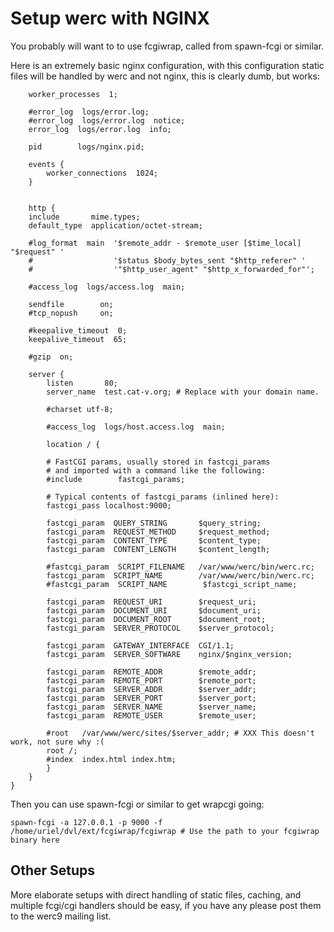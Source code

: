 Setup werc with NGINX
=====================

You probably will want to to use fcgiwrap, called from spawn-fcgi or similar.

Here is an extremely basic nginx configuration, with this configuration static files will be handled by werc and not nginx, this is clearly dumb, but works:

        worker_processes  1;

        #error_log  logs/error.log;
        #error_log  logs/error.log  notice;
        error_log  logs/error.log  info;

        pid        logs/nginx.pid;

        events {
            worker_connections  1024;
        }


        http {
        include       mime.types;
        default_type  application/octet-stream;

        #log_format  main  '$remote_addr - $remote_user [$time_local] "$request" '
        #                  '$status $body_bytes_sent "$http_referer" '
        #                  '"$http_user_agent" "$http_x_forwarded_for"';

        #access_log  logs/access.log  main;

        sendfile        on;
        #tcp_nopush     on;

        #keepalive_timeout  0;
        keepalive_timeout  65;

        #gzip  on;

        server {
            listen       80;
            server_name  test.cat-v.org; # Replace with your domain name.

            #charset utf-8;

            #access_log  logs/host.access.log  main;

            location / {

            # FastCGI params, usually stored in fastcgi_params
            # and imported with a command like the following:
            #include        fastcgi_params;

            # Typical contents of fastcgi_params (inlined here):
            fastcgi_pass localhost:9000;

            fastcgi_param  QUERY_STRING       $query_string;
            fastcgi_param  REQUEST_METHOD     $request_method;
            fastcgi_param  CONTENT_TYPE       $content_type;
            fastcgi_param  CONTENT_LENGTH     $content_length;

            #fastcgi_param  SCRIPT_FILENAME   /var/www/werc/bin/werc.rc;
            fastcgi_param  SCRIPT_NAME        /var/www/werc/bin/werc.rc;
            #fastcgi_param  SCRIPT_NAME        $fastcgi_script_name;

            fastcgi_param  REQUEST_URI        $request_uri;
            fastcgi_param  DOCUMENT_URI       $document_uri;
            fastcgi_param  DOCUMENT_ROOT      $document_root;
            fastcgi_param  SERVER_PROTOCOL    $server_protocol;

            fastcgi_param  GATEWAY_INTERFACE  CGI/1.1;
            fastcgi_param  SERVER_SOFTWARE    nginx/$nginx_version;

            fastcgi_param  REMOTE_ADDR        $remote_addr;
            fastcgi_param  REMOTE_PORT        $remote_port;
            fastcgi_param  SERVER_ADDR        $server_addr;
            fastcgi_param  SERVER_PORT        $server_port;
            fastcgi_param  SERVER_NAME        $server_name;
            fastcgi_param  REMOTE_USER        $remote_user;

            #root   /var/www/werc/sites/$server_addr; # XXX This doesn't work, not sure why :(
            root /;
            #index  index.html index.htm;
            }
        }
    }


Then you can use spawn-fcgi or similar to get wrapcgi going:

	spawn-fcgi -a 127.0.0.1 -p 9000 -f /home/uriel/dvl/ext/fcgiwrap/fcgiwrap # Use the path to your fcgiwrap binary here


Other Setups
------------

More elaborate setups with direct handling of static files, caching, and multiple fcgi/cgi handlers should be easy, if you have any please post them to the werc9 mailing list.
